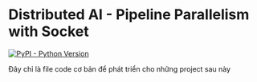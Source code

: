 # Distributed AI - Pipeline Parallelism with Socket
[![PyPI - Python Version](https://img.shields.io/pypi/pyversions/jetson-stats.svg)](https://www.python.org/)

Đây chỉ là file code cơ bản để phát triển cho những project sau này

